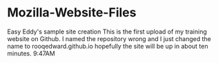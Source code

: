 # Mozilla-Website-Files
Easy Eddy's sample site creation
This is the first upload of my training website on Github.
I named the repository wrong and I just changed the name to rooqedward.github.io
hopefully the site will be up in about ten minutes. 9:47AM
